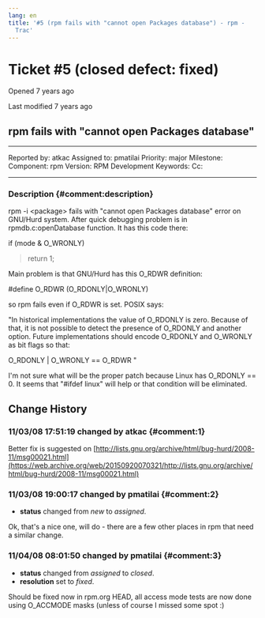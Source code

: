 ```yaml
---
lang: en
title: '#5 (rpm fails with "cannot open Packages database") - rpm -
  Trac'
---
```


Ticket \#5 (closed defect: fixed)
=================================

Opened 7 years ago

Last modified 7 years ago

rpm fails with \"cannot open Packages database\"
------------------------------------------------

  -------------- ------- -------------- -----------------
  Reported by:   atkac   Assigned to:   pmatilai
  Priority:      major   Milestone:     
  Component:     rpm     Version:       RPM Development
  Keywords:              Cc:            
                                        
  -------------- ------- -------------- -----------------

### Description {#comment:description}

rpm -i \<package\> fails with \"cannot open Packages database\" error on
GNU/Hurd system. After quick debugging problem is in
rpmdb.c:openDatabase function. It has this code there:

if (mode & O\_WRONLY)

> return 1;

Main problem is that GNU/Hurd has this O\_RDWR definition:

\#define O\_RDWR (O\_RDONLY\|O\_WRONLY)

so rpm fails even if O\_RDWR is set. POSIX says:

\"In historical implementations the value of O\_RDONLY is zero. Because
of that, it is not possible to detect the presence of O\_RDONLY and
another option. Future implementations should encode O\_RDONLY and
O\_WRONLY as bit flags so that:

O\_RDONLY \| O\_WRONLY == O\_RDWR \"

I\'m not sure what will be the proper patch because Linux has O\_RDONLY
== 0. It seems that \"\#ifdef linux\" will help or that condition will
be eliminated.

Change History
--------------

### 11/03/08 17:51:19 changed by atkac {#comment:1}

Better fix is suggested on
[http://lists.gnu.org/archive/html/bug-hurd/2008-11/msg00021.html](https://web.archive.org/web/20150920070321/http://lists.gnu.org/archive/html/bug-hurd/2008-11/msg00021.html)

### 11/03/08 19:00:17 changed by pmatilai {#comment:2}

-   **status** changed from *new* to *assigned*.

Ok, that\'s a nice one, will do - there are a few other places in rpm
that need a similar change.

### 11/04/08 08:01:50 changed by pmatilai {#comment:3}

-   **status** changed from *assigned* to *closed*.
-   **resolution** set to *fixed*.

Should be fixed now in rpm.org HEAD, all access mode tests are now done
using O\_ACCMODE masks (unless of course I missed some spot :)
